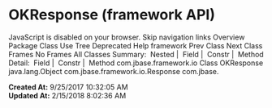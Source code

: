 # OKResponse (framework   API)

JavaScript is disabled on your browser. Skip navigation links Overview Package Class Use Tree Deprecated Help framework Prev Class Next Class Frames No Frames All Classes Summary:  Nested |  Field |  Constr |  Method Detail:  Field |  Constr |  Method com.jbase.framework.io Class OKResponse java.lang.Object com.jbase.framework.io.Response com.jbase.  

**Created At:** 9/25/2017 10:32:05 AM  
**Updated At:** 2/15/2018 8:02:36 AM  

